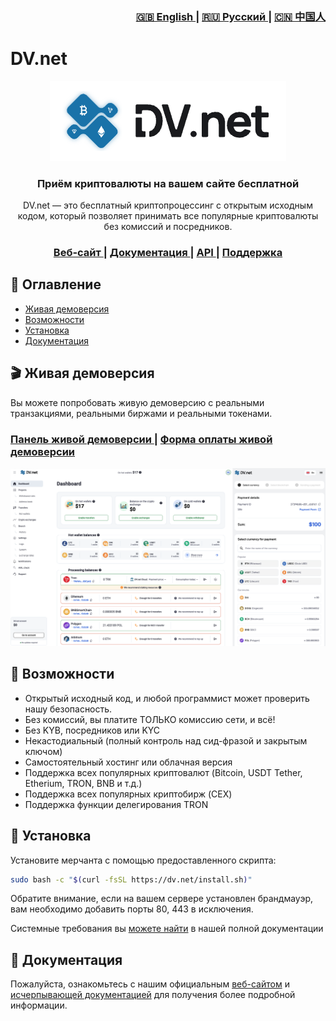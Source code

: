 <div align="right">
  <h3>
    <a href="https://github.com/dv-net/.github/blob/main/profile/README.md">
      🇬🇧 English
    </a>
    <span> | </span>
    <a href="https://github.com/dv-net/.github/blob/main/profile/ru/README.md">
      🇷🇺 Русский
    </a>
    <span> | </span>
    <a href="https://github.com/dv-net/.github/blob/main/profile/zh/README.md">
      🇨🇳 中国人
    </a>
  </h3>
</div>

# DV.net


<div align="center">
  <img src="../assets/01.main-banner.png">
</div>


<h3 align="center">
  Приём криптовалюты на вашем сайте бесплатной
</h3>

<p align="center"> DV.net — это бесплатный криптопроцессинг с открытым исходным кодом, который позволяет принимать все 
популярные криптовалюты без комиссий и посредников.
</p>

<div align="center">
  <h3>
    <a href="https://dv.net">
      Веб-сайт
    </a>
    <span> | </span>
    <a href="https://docs.dv.net">
      Документация
    </a>
    <span> | </span>
    <a href="https://docs.dv.net/en/operations/post-v1-external-wallet.html">
      API
    </a>
    <span> | </span>
    <a href="https://dv.net/#support">
      Поддержка
    </a>
  </h3>
</div>

## 📑 Оглавление

* [Живая демоверсия](#-live-demo)
* [Возможности](#-features)
* [Установка](#-installation)
* [Документация](#-documentation)

## 🎬 Живая демоверсия

Вы можете попробовать живую демоверсию с реальными транзакциями, реальными биржами и реальными токенами.

<div align="left">
  <h3>
    <a href="https://demo.dv.net/dv-admin/dashboard">
      Панель живой демоверсии
    </a>
    <span> | </span>
    <a href="https://demo.dv.net/pay/wallet/7d029e2e-840b-46f8-b898-2694306d119d?amount=15">
      Форма оплаты живой демоверсии
    </a>
  </h3>
</div>


![dv-panel](../assets/02.dv-panel-and-pay-form.png)



## 🌟 Возможности

* Открытый исходный код, и любой программист может проверить нашу безопасность.
* Без комиссий, вы платите ТОЛЬКО комиссию сети, и всё!
* Без KYB, посредников или KYC
* Некастодиальный (полный контроль над сид-фразой и закрытым ключом)
* Самостоятельный хостинг или облачная версия
* Поддержка всех популярных криптовалют (Bitcoin, USDT Tether, Etherium, TRON, BNB и т.д.)
* Поддержка всех популярных криптобирж (CEX)
* Поддержка функции делегирования TRON


## 🚀 Установка

Установите мерчанта с помощью предоставленного скрипта:

```bash
sudo bash -c "$(curl -fsSL https://dv.net/install.sh)"
```

Обратите внимание, если на вашем сервере установлен брандмауэр, вам необходимо добавить порты 80, 443 в исключения.

Системные требования вы [можете найти](https://docs.dv.net/) в нашей полной документации

## 📗 Документация

Пожалуйста, ознакомьтесь с нашим официальным [веб-сайтом](https://dv.net/) и [исчерпывающей документацией](https://docs.dv.net/)
для получения более подробной информации.